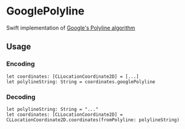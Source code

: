 # GooglePolyline

Swift implementation of [Google's Polyline algorithm](https://developers.google.com/maps/documentation/utilities/polylinealgorithm)

## Usage

### Encoding
```
let coordinates: [CLLocationCoordinate2D] = [...]
let polylineString: String = coordinates.googlePolyline
```

### Decoding
```
let polylineString: String = "..."
let coordinates: [CLLocationCoordinate2D] = CLLocationCoordinate2D.coordinates(fromPolyline: polylineString)
```
